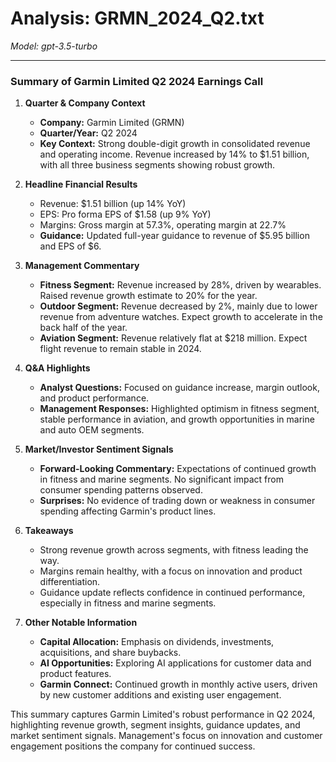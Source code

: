 # Analysis: GRMN_2024_Q2.txt

*Model: gpt-3.5-turbo*

---

### Summary of Garmin Limited Q2 2024 Earnings Call

1. **Quarter & Company Context**
   - **Company:** Garmin Limited (GRMN)
   - **Quarter/Year:** Q2 2024
   - **Key Context:** Strong double-digit growth in consolidated revenue and operating income. Revenue increased by 14% to $1.51 billion, with all three business segments showing robust growth.

2. **Headline Financial Results**
   - Revenue: $1.51 billion (up 14% YoY)
   - EPS: Pro forma EPS of $1.58 (up 9% YoY)
   - Margins: Gross margin at 57.3%, operating margin at 22.7%
   - **Guidance:** Updated full-year guidance to revenue of $5.95 billion and EPS of $6.

3. **Management Commentary**
   - **Fitness Segment:** Revenue increased by 28%, driven by wearables. Raised revenue growth estimate to 20% for the year.
   - **Outdoor Segment:** Revenue decreased by 2%, mainly due to lower revenue from adventure watches. Expect growth to accelerate in the back half of the year.
   - **Aviation Segment:** Revenue relatively flat at $218 million. Expect flight revenue to remain stable in 2024.

4. **Q&A Highlights**
   - **Analyst Questions:** Focused on guidance increase, margin outlook, and product performance.
   - **Management Responses:** Highlighted optimism in fitness segment, stable performance in aviation, and growth opportunities in marine and auto OEM segments.

5. **Market/Investor Sentiment Signals**
   - **Forward-Looking Commentary:** Expectations of continued growth in fitness and marine segments. No significant impact from consumer spending patterns observed.
   - **Surprises:** No evidence of trading down or weakness in consumer spending affecting Garmin's product lines.

6. **Takeaways**
   - Strong revenue growth across segments, with fitness leading the way.
   - Margins remain healthy, with a focus on innovation and product differentiation.
   - Guidance update reflects confidence in continued performance, especially in fitness and marine segments.

7. **Other Notable Information**
   - **Capital Allocation:** Emphasis on dividends, investments, acquisitions, and share buybacks.
   - **AI Opportunities:** Exploring AI applications for customer data and product features.
   - **Garmin Connect:** Continued growth in monthly active users, driven by new customer additions and existing user engagement.

This summary captures Garmin Limited's robust performance in Q2 2024, highlighting revenue growth, segment insights, guidance updates, and market sentiment signals. Management's focus on innovation and customer engagement positions the company for continued success.